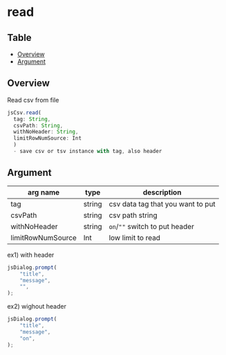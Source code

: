 
# read

Table
-----------------
* [Overview](#overview)
* [Argument](#argument)


## Overview

Read csv from file  

```js.js
jsCsv.read(
  tag: String,
  csvPath: String,
  withNoHeader: String,
  limitRowNumSource: Int
  )
  - save csv or tsv instance with tag, also header   
```

## Argument

| arg name | type | description |
| -------- | -------- | -------- |
| tag | string | csv data tag that you want to put |
| csvPath | string | csv path string |
| withNoHeader | string | `on`/`""` switch to put header |
| limitRowNumSource | Int | low limit to read |



ex1) with header

```js.js
jsDialog.prompt(
    "title",
    "message",
    "",
);
```

ex2) wighout header

```js.js
jsDialog.prompt(
    "title",
    "message",
    "on",
);
```
